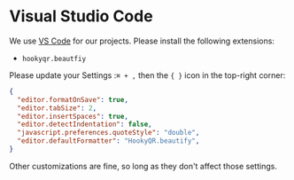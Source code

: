 # Visual Studio Code

We use [VS Code](https://code.visualstudio.com) for our projects. Please install the following extensions:

- `hookyqr.beautfiy`

Please update your Settings :`⌘ + ,` then the `{ }` icon in the top-right corner:

```json
{
  "editor.formatOnSave": true,
  "editor.tabSize": 2,
  "editor.insertSpaces": true,
  "editor.detectIndentation": false,
  "javascript.preferences.quoteStyle": "double",
  "editor.defaultFormatter": "HookyQR.beautify",
}
```

Other customizations are fine, so long as they don't affect those settings.
